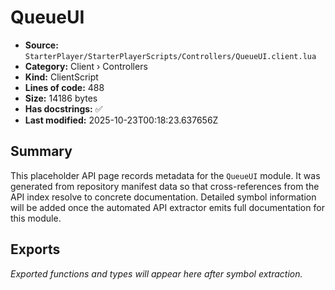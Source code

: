 # QueueUI

- **Source:** `StarterPlayer/StarterPlayerScripts/Controllers/QueueUI.client.lua`
- **Category:** Client › Controllers
- **Kind:** ClientScript
- **Lines of code:** 488
- **Size:** 14186 bytes
- **Has docstrings:** ✅
- **Last modified:** 2025-10-23T00:18:23.637656Z

## Summary

This placeholder API page records metadata for the `QueueUI` module. It was generated
from repository manifest data so that cross-references from the API index resolve to
concrete documentation. Detailed symbol information will be added once the automated
API extractor emits full documentation for this module.

## Exports

_Exported functions and types will appear here after symbol extraction._
